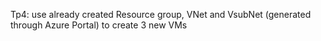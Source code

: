 Tp4: use already created Resource group, VNet and VsubNet (generated through Azure Portal) to create 3 new VMs